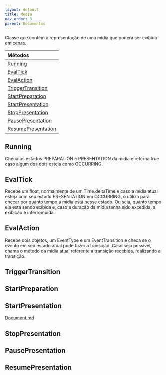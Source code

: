 ```yaml
---
layout: default
title: Media
nav_order: 3
parent: Documentos
---
```

Classe que contêm a representação de uma mídia que poderá ser exibida em cenas.

| Métodos       |
|:-------------|
| [Running](#Running)| 
| [EvalTick](#EvalTick)| 
| [EvalAction](#EvalAction)| 
| [TriggerTransition](#TriggerTransition)| 
| [StartPreparation](#StartPreparation)| 
| [StartPresentation](#StartPresentation)| 
| [StopPresentation](#StopPresentation)| 
| [PausePresentation](#PausePresentation)| 
| [ResumePresentation](#ResumePresentation)|

## Running
Checa os estados PREPARATION e PRESENTATION da mídia e retorna true caso algum dos dois esteja como OCCURRING.
## EvalTick
Recebe um float, normalmente de um Time.deltaTime e caso a mídia atual esteja com seu estado PRESENTATION em OCCURRING, o utiliza para checar por quanto tempo a mídia está nesse estado. Ou seja, quanto tempo ela está sendo exibida e, caso a duração da mídia tenha sido excedida, a exibição é interrompida.
## EvalAction
Recebe dois objetos, um EventType e um EventTransition e checa se o evento em seu estado atual pode fazer a transição. Caso seja possível, chama o método da mídia atual referente a transição recebida, realizando a transição.
## TriggerTransition
## StartPreparation
## StartPresentation
[Document.md](https://gpmm.github.io/TestPages/Documentos/Document.html)

## StopPresentation
## PausePresentation
## ResumePresentation